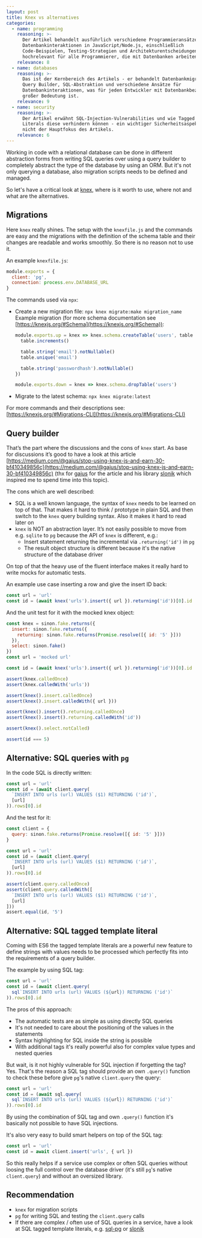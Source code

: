 ```yaml
---
layout: post
title: Knex vs alternatives
categories:
  - name: programming
    reasoning: >-
      Der Artikel behandelt ausführlich verschiedene Programmieransätze für
      Datenbankinteraktionen in JavaScript/Node.js, einschließlich
      Code-Beispielen, Testing-Strategien und Architekturentscheidungen -
      hochrelevant für alle Programmierer, die mit Datenbanken arbeiten.
    relevance: 8
  - name: databases
    reasoning: >-
      Das ist der Kernbereich des Artikels - er behandelt Datenbankmigrationen,
      Query Builder, SQL-Abstraktion und verschiedene Ansätze für
      Datenbankinteraktionen, was für jeden Entwickler mit Datenbankbezug von
      großer Bedeutung ist.
    relevance: 9
  - name: security
    reasoning: >-
      Der Artikel erwähnt SQL-Injection-Vulnerabilities und wie Tagged Template
      Literals diese verhindern können - ein wichtiger Sicherheitsaspekt, aber
      nicht der Hauptfokus des Artikels.
    relevance: 6
---
```


Working in code with a relational database can be done in different abstraction forms from writing SQL queries over using a query builder to completely abstract the type of the database by using an ORM.
But it's not only querying a database, also migration scripts needs to be defined and managed.

So let's have a critical look at [knex](https://knexjs.org/), where is it worth to use, where not and what are the alternatives.

<!--more-->

## Migrations

Here `knex` really shines. The setup with the `knexfile.js` and the commands are easy and the migrations with the definition of the schema table and their changes are readable and works smoothly. So there is no reason not to use it.

An example `knexfile.js`:
```javascript
module.exports = {
  client: 'pg',
  connection: process.env.DATABASE_URL
}
```

The commands used via `npx`:
* Create a new migration file: `npx knex migrate:make migration_name`
  Example migration (for more schema documentation see [https://knexjs.org/#Schema](https://knexjs.org/#Schema)):
  ```javascript
  module.exports.up = knex => knex.schema.createTable('users', table => {
    table.increments()

    table.string('email').notNullable()
    table.unique('email')

    table.string('passwordhash').notNullable()
  })

  module.exports.down = knex => knex.schema.dropTable('users')
  ```
* Migrate to the latest schema: `npx knex migrate:latest`

For more commands and their descriptions see: [https://knexjs.org/#Migrations-CLI](https://knexjs.org/#Migrations-CLI)

## Query builder

That’s the part where the discussions and the cons of `knex` start. As base for discussions it’s good to have a look at this article [https://medium.com/@gajus/stop-using-knex-js-and-earn-30-bf410349856c](https://medium.com/@gajus/stop-using-knex-js-and-earn-30-bf410349856c) (thx for [gajus](https://github.com/gajus) for the article and his library [slonik](https://www.npmjs.com/package/slonik) which inspired me to spend time into this topic).

The cons which are well described:
* SQL is a well known language, the syntax of `knex` needs to be learned on top of that. That makes it hard to think / prototype in plain SQL and then switch to the `knex` query building syntax. Also it makes it hard to read later on
* `knex` is NOT an abstraction layer. It’s not easily possible to move from e.g. `sqlite` to `pg` because the API of `knex` is different, e.g.:
  * Insert statement returning the incremental via `.returning('id')` in `pg`
  * The result object structure is different because it's the native structure of the database driver

On top of that the heavy use of the fluent interface makes it really hard to write mocks for automatic tests.

An example use case inserting a row and give the insert ID back:
```javascript
const url = 'url'
const id = (await knex('urls').insert({ url }).returning('id'))[0].id
```

And the unit test for it with the mocked knex object:
```javascript
const knex = sinon.fake.returns({
  insert: sinon.fake.returns({
    returning: sinon.fake.returns(Promise.resolve([{ id: '5' }]))
  }),
  select: sinon.fake()
})
const url = 'mocked url'

const id = (await knex('urls').insert({ url }).returning('id'))[0].id

assert(knex.calledOnce)
assert(knex.calledWith('urls'))

assert(knex().insert.calledOnce)
assert(knex().insert.calledWith({ url }))

assert(knex().insert().returning.calledOnce)
assert(knex().insert().returning.calledWith('id'))

assert(knex().select.notCalled)

assert(id === 5)
```

## Alternative: SQL queries with `pg`

In the code SQL is directly written:
```javascript
const url = 'url'
const id = (await client.query(
  `INSERT INTO urls (url) VALUES ($1) RETURNING ('id')`,
  [url]
)).rows[0].id
```

And the test for it:
```javascript
const client = {
  query: sinon.fake.returns(Promise.resolve([{ id: '5' }]))
}   

const url = 'url'
const id = (await client.query(
  `INSERT INTO urls (url) VALUES ($1) RETURNING ('id')`,
  [url]
)).rows[0].id

assert(client.query.calledOnce)
assert(client.query.calledWith([
  `INSERT INTO urls (url) VALUES ($1) RETURNING ('id')`,
  [url]
]))
assert.equal(id, '5')
```

## Alternative: SQL tagged template literal

Coming with ES6 the tagged template literals are a powerful new feature to define strings with values needs to be processed which perfectly fits into the requirements of a query builder.

The example by using SQL tag:
```javascript
const url = 'url'
const id = (await client.query(
  sql`INSERT INTO urls (url) VALUES (${url}) RETURNING ('id')`
)).rows[0].id
```

The pros of this approach:
* The automatic tests are as simple as using directly SQL queries
* It's not needed to care about the positioning of the values in the statements
* Syntax highlighting for SQL inside the string is possible
* With additional tags it's really powerful also for complex value types and nested queries

But wait, is it not highly vulnerable for SQL injection if forgetting the tag?
Yes. That's the reason a SQL tag should provide an own `.query()` function to check these before give `pg`'s native `client.query` the query:
```javascript
const url = 'url'
const id = (await sql.query(
  sql`INSERT INTO urls (url) VALUES (${url}) RETURNING ('id')`
)).rows[0].id
```

By using the combination of SQL tag and own `.query()` function it's basically not possible to have SQL injections.

It's also very easy to build smart helpers on top of the SQL tag:

```javascript
const url = 'url'
const id = await client.insert('urls', { url })
```

So this really helps if a service use complex or often SQL queries without loosing the full control over the database driver (it's still `pg`'s native `client.query`) and without an oversized library.

## Recommendation

* `knex` for migration scripts
* `pg` for writing SQL and testing the `client.query` calls
* If there are complex / often use of SQL queries in a service, have a look at SQL tagged template literals, e.g. [sql-pg](https://www.npmjs.com/package/sql-pg) or [slonik](https://www.npmjs.com/package/slonik)
